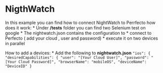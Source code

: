 # NigthWatch

In this example you can find how to connect NightWatch to Perrfecto
how does it work:
        * Under **/tests** folder you can find two Selenium test on google
        * The nightwatch.json contains the configuration to
            * connect to Perfecto ( add your cloud , user and password)
            * execute it on two devices in parallel 
            
How to add a devices:
    * Add the following to **nightwatch.json**
    ```
    "ios": {
    "desiredCapabilities": {
    "user": "[Your Cloud User]",
    "password": "[Your Cloud Password]",
    "browserName": "mobileOS",
    "deviceName": "DeviceID"
    }
    ```
